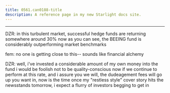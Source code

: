 ```yaml
---
title: 0561.can0188-title
description: A reference page in my new Starlight docs site.
---
```

----- 
DZR: in this turbulent market, successful hedge funds are returning 
somewhere around 30%
 now as you can see, the BEEING fund is considerably 
outperforming market benchmarks
 
fem: no one is getting close to this-- sounds like financial alchemy
 
DZR: well, i've invested a considerable amount of my own money into the 
fund
 i would be foolish not to be quality-conscious
 now if we continue to perform 
at this rate, and i assure you we will, the dudeagement fees will go up
 you want 
in, now is the time
 once my "restless style" cover story hits the newsstands 
tomorrow, i expect a flurry of investors begging to get in
 
